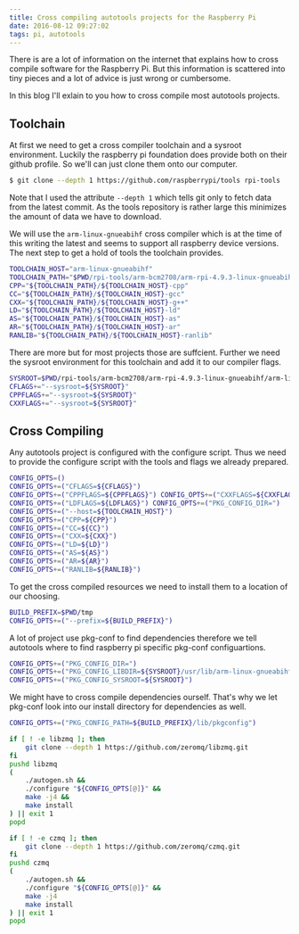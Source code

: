 ```yaml
---
title: Cross compiling autotools projects for the Raspberry Pi
date: 2016-08-12 09:27:02
tags: pi, autotools
---
```


There is are a lot of information on the internet that explains how to cross
compile software for the Raspberry Pi. But this information is scattered into
tiny pieces and a lot of advice is just wrong or cumbersome.

In this blog I'll exlain to you how to cross compile most autotools projects.

## Toolchain

At first we need to get a cross compiler toolchain and a sysroot environment.
Luckily the raspberry pi foundation does provide both on their github profile.
So we'll can just clone them onto our computer.

```bash
$ git clone --depth 1 https://github.com/raspberrypi/tools rpi-tools
```

Note that I used the attribute `--depth 1` which tells git only to fetch data
from the latest commit. As the tools repository is rather large this minimizes
the amount of data we have to download.

We will use the `arm-linux-gnueabihf` cross compiler which is at the
time of this writing the latest and seems to support all raspberry device
versions. The next step to get a hold of tools the toolchain provides.

```bash
TOOLCHAIN_HOST="arm-linux-gnueabihf"
TOOLCHAIN_PATH="$PWD/rpi-tools/arm-bcm2708/arm-rpi-4.9.3-linux-gnueabihf/bin"
CPP="${TOOLCHAIN_PATH}/${TOOLCHAIN_HOST}-cpp"
CC="${TOOLCHAIN_PATH}/${TOOLCHAIN_HOST}-gcc"
CXX="${TOOLCHAIN_PATH}/${TOOLCHAIN_HOST}-g++"
LD="${TOOLCHAIN_PATH}/${TOOLCHAIN_HOST}-ld"
AS="${TOOLCHAIN_PATH}/${TOOLCHAIN_HOST}-as"
AR="${TOOLCHAIN_PATH}/${TOOLCHAIN_HOST}-ar"
RANLIB="${TOOLCHAIN_PATH}/${TOOLCHAIN_HOST}-ranlib"
```

There are more but for most projects those are suffcient. Further we need the
sysroot environment for this toolchain and add it to our compiler flags.

```bash
SYSROOT=$PWD/rpi-tools/arm-bcm2708/arm-rpi-4.9.3-linux-gnueabihf/arm-linux-gnueabihf/sysroot
CFLAGS+="--sysroot=${SYSROOT}"
CPPFLAGS+="--sysroot=${SYSROOT}"
CXXFLAGS+="--sysroot=${SYSROOT}"
```

## Cross Compiling

Any autotools project is configured with the configure script. Thus we need to
provide the configure script with the tools and flags we already prepared.

```bash
CONFIG_OPTS=()
CONFIG_OPTS+=("CFLAGS=${CFLAGS}")
CONFIG_OPTS+=("CPPFLAGS=${CPPFLAGS}") CONFIG_OPTS+=("CXXFLAGS=${CXXFLAGS}")
CONFIG_OPTS+=("LDFLAGS=${LDFLAGS}") CONFIG_OPTS+=("PKG_CONFIG_DIR=")
CONFIG_OPTS+=("--host=${TOOLCHAIN_HOST}")
CONFIG_OPTS+=("CPP=${CPP}")
CONFIG_OPTS+=("CC=${CC}")
CONFIG_OPTS+=("CXX=${CXX}")
CONFIG_OPTS+=("LD=${LD}")
CONFIG_OPTS+=("AS=${AS}")
CONFIG_OPTS+=("AR=${AR}")
CONFIG_OPTS+=("RANLIB=${RANLIB}")
```

To get the cross compiled resources we need to install them to a location of our
choosing.

```bash
BUILD_PREFIX=$PWD/tmp
CONFIG_OPTS+=("--prefix=${BUILD_PREFIX}")
```

A lot of project use pkg-conf to find dependencies therefore we tell autotools
where to find raspberry pi specific pkg-conf configuartions.

```bash
CONFIG_OPTS+=("PKG_CONFIG_DIR=")
CONFIG_OPTS+=("PKG_CONFIG_LIBDIR=${SYSROOT}/usr/lib/arm-linux-gnueabihf/pkgconfig:${SYSROOT}/usr/share/pkgconfig")
CONFIG_OPTS+=("PKG_CONFIG_SYSROOT=${SYSROOT}")
```

We might have to cross compile dependencies ourself. That's why we let pkg-conf
look into our install directory for dependencies as well.

```bash
CONFIG_OPTS+=("PKG_CONFIG_PATH=${BUILD_PREFIX}/lib/pkgconfig")
```

```bash
if [ ! -e libzmq ]; then
    git clone --depth 1 https://github.com/zeromq/libzmq.git
fi
pushd libzmq
(
    ./autogen.sh &&
    ./configure "${CONFIG_OPTS[@]}" &&
    make -j4 &&
    make install
) || exit 1
popd

if [ ! -e czmq ]; then
    git clone --depth 1 https://github.com/zeromq/czmq.git
fi
pushd czmq
(
    ./autogen.sh &&
    ./configure "${CONFIG_OPTS[@]}" &&
    make -j4
    make install
) || exit 1
popd
```
